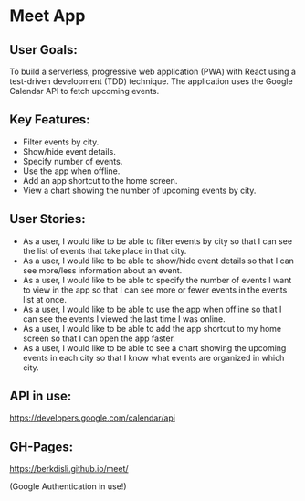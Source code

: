 # Meet App

## User Goals: 

To build a serverless, progressive web application (PWA) with React using a
test-driven development (TDD) technique. The application uses the Google Calendar API to fetch upcoming events.

## Key Features:

* Filter events by city.
* Show/hide event details.
* Specify number of events.
* Use the app when offline.
* Add an app shortcut to the home screen.
* View a chart showing the number of upcoming events by city.

## User Stories:

* As a user, I would like to be able to filter events by city so that I can see the list of events that
take place in that city.
* As a user, I would like to be able to show/hide event details so that I can see more/less
information about an event.
* As a user, I would like to be able to specify the number of events I want to view in the app so
that I can see more or fewer events in the events list at once.
* As a user, I would like to be able to use the app when offline so that I can see the events I
viewed the last time I was online.
* As a user, I would like to be able to add the app shortcut to my home screen so that I can
open the app faster.
* As a user, I would like to be able to see a chart showing the upcoming events in each city so
that I know what events are organized in which city.

## API in use:

https://developers.google.com/calendar/api

## GH-Pages:

https://berkdisli.github.io/meet/

(Google Authentication in use!)




 

